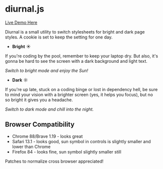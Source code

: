 # diurnal.js

[Live Demo Here](https://pablo-mayrgundter.github.io/diurnal.js/)

Diurnal is a small utility to switch stylesheets for bright and dark
page styles.  A cookie is set to keep the setting for one day.

- **Bright** ☀

If you're coding by the pool, remember to keep your laptop dry.  But
also, it's gonna be hard to see the screen with a dark background and
light text.

*Switch to bright mode and enjoy the Sun!*

- **Dark** ☼

If you're up late, stuck on a coding binge or lost in dependency hell,
be sure to mind your vision with a brighter screen (yes, it helps you
focus), but no so bright it gives you a headache.

*Switch to dark mode and chill into the night.*

## Browser Compatibility

- Chrome 88/Brave 1.19 - looks great
- Safari 13.1 - looks good, sun symbol in controls is slightly smaller and lower than Chrome
- Firefox 84 - looks fine, sun symbol slightly smaller still

Patches to normalize cross browser appreciated!

